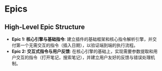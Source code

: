 # Epics

## High-Level Epic Structure

- **Epic 1: 核心引擎与基础指令**: 建立插件的基础框架和核心指令解析引擎，并交付第一个无需交互的指令（插入日期），以验证端到端的执行流程。
- **Epic 2: 交互式指令与用户反馈**: 在核心引擎的基础上，实现需要参数提取和用户交互的指令（打开笔记，搜索笔记），并建立用户友好的反馈与错误处理机制。
